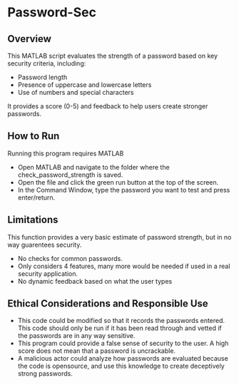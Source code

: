 # Password-Sec

## Overview
This MATLAB script evaluates the strength of a password based on key security criteria, including:
- Password length
- Presence of uppercase and lowercase letters
- Use of numbers and special characters
    
It provides a score (0-5) and feedback to help users create stronger passwords.

## How to Run
Running this program requires MATLAB
- Open MATLAB and navigate to the folder where the check_password_strength is saved.
- Open the file and click the green run button at the top of the screen.
- In the Command Window, type the password you want to test and press enter/return.

## Limitations 
This function provides a very basic estimate of password strength, but in no way guarentees security.
- No checks for common passwords.
- Only considers 4 features, many more would be needed if used in a real security application.
- No dynamic feedback based on what the user types 

## Ethical Considerations and Responsible Use
  - This code could be modified so that it records the passwords entered. This code should only be run if it has
    been read through and vetted if the passwords are in any way sensitive.
  - This program could provide a false sense of security to the user. A high score does not mean that a password
    is uncrackable.
  - A malicious actor could analyze how passwords are evaluated because the code is opensource, and use this knowledge
    to create deceptively strong passwords.
  
